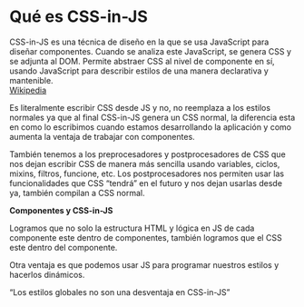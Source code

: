 # Qué es CSS-in-JS

CSS-in-JS es una técnica de diseño en la que se usa JavaScript para diseñar componentes. Cuando se analiza este JavaScript, se genera CSS y se adjunta al DOM. Permite abstraer CSS al nivel de componente en sí, usando JavaScript para describir estilos de una manera declarativa y mantenible.  
[Wikipedia](https://en.wikipedia.org/wiki/CSS-in-JS)

Es literalmente escribir CSS desde JS y no, no reemplaza a los estilos normales ya que al final CSS-in-JS genera un CSS normal, la diferencia esta en como lo escribimos cuando estamos desarrollando la aplicación y como aumenta la ventaja de trabajar con componentes.

También tenemos a los preprocesadores y postprocesadores de CSS que nos dejan escribir CSS de manera más sencilla usando variables, ciclos, mixins, filtros, funcione, etc. Los postprocesadores nos permiten usar las funcionalidades que CSS “tendrá” en el futuro y nos dejan usarlas desde ya, también compilan a CSS normal.

**Componentes y CSS-in-JS**

Logramos que no solo la estructura HTML y lógica en JS de cada componente este dentro de componentes, también logramos que el CSS este dentro del componente.

Otra ventaja es que podemos usar JS para programar nuestros estilos y hacerlos dinámicos.

“Los estilos globales no son una desventaja en CSS-in-JS”